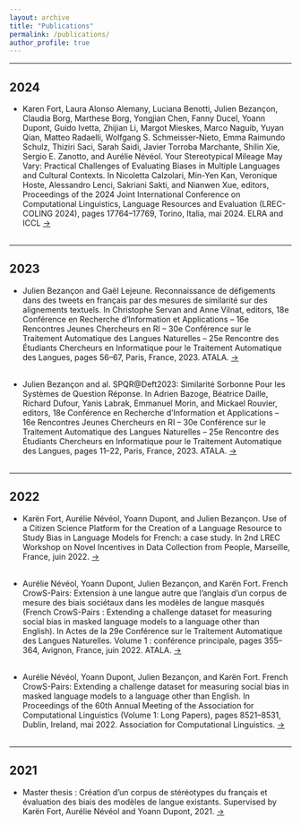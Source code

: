 ```yaml
---
layout: archive
title: "Publications"
permalink: /publications/
author_profile: true
---
```


<!--{% if author.googlescholar %}
  You can also find my articles on <u><a href="{{author.googlescholar}}">my Google Scholar profile</a>.</u>
{% endif %}

{% include base_path %}

{% for post in site.publications reversed %}
  {% include archive-single.html %}
{% endfor %}-->

---

## 2024

* Karen Fort, Laura Alonso Alemany, Luciana Benotti, Julien Bezançon, Claudia Borg, Marthese Borg, Yongjian Chen, Fanny Ducel, Yoann Dupont, Guido Ivetta, Zhijian Li, Margot Mieskes, Marco Naguib, Yuyan Qian, Matteo Radaelli, Wolfgang S. Schmeisser-Nieto, Emma Raimundo Schulz, Thiziri Saci, Sarah Saidi, Javier Torroba Marchante, Shilin Xie, Sergio E. Zanotto, and Aurélie Névéol. Your Stereotypical Mileage May Vary: Practical Challenges of Evaluating Biases in Multiple Languages and Cultural Contexts. In Nicoletta Calzolari, Min-Yen Kan, Veronique Hoste, Alessandro Lenci, Sakriani Sakti, and Nianwen Xue, editors, Proceedings of the 2024 Joint International Conference on Computational Linguistics, Language Resources and Evaluation (LREC-COLING 2024), pages 17764–17769, Torino, Italia, mai 2024. ELRA and ICCL <a target="_blank" href="https://aclanthology.org/2024.lrec-main.1545/"> → </a> <br> <br>

---

## 2023

* Julien Bezançon and Gaël Lejeune. Reconnaissance de défigements dans des tweets en français par des mesures de similarité sur des alignements textuels. In Christophe Servan and Anne Vilnat, editors, 18e Conférence en Recherche d’Information et Applications – 16e Rencontres Jeunes Chercheurs en RI – 30e Conférence sur le Traitement Automatique des Langues Naturelles – 25e Rencontre des Étudiants Chercheurs en Informatique pour le Traitement Automatique des Langues, pages 56–67, Paris, France, 2023. ATALA. <a target="_blank" href="https://hal.science/hal-04130174/"> → </a> <br> <br>

* Julien Bezançon and al. SPQR@Deft2023: Similarité Sorbonne Pour les Systèmes de Question Réponse. In Adrien Bazoge, Béatrice Daille, Richard Dufour, Yanis Labrak, Emmanuel Morin, and Mickael Rouvier, editors, 18e Conférence en Recherche d’Information et Applications – 16e Rencontres Jeunes Chercheurs en RI – 30e Conférence sur le Traitement Automatique des Langues Naturelles – 25e Rencontre des Étudiants Chercheurs en Informatique pour le Traitement Automatique des Langues, pages 11–22, Paris, France, 2023. ATALA. <a target="_blank" href="https://hal.science/hal-04131579/"> → </a> <br> <br>

---

## 2022

* Karën Fort, Aurélie Névéol, Yoann Dupont, and Julien Bezançon. Use of a Citizen Science Platform for the Creation of a Language Resource to Study Bias in Language Models for French: a case study. In 2nd LREC Workshop on Novel Incentives in Data Collection from People, Marseille, France, juin 2022. <a target="_blank" href="https://inria.hal.science/hal-03693686/"> → </a> <br> <br>

* Aurélie Névéol, Yoann Dupont, Julien Bezançon, and Karën Fort. French CrowS-Pairs: Extension à une langue autre que l’anglais d’un corpus de mesure des biais sociétaux dans les modèles de langue masqués (French CrowS-Pairs : Extending a challenge dataset for measuring social bias in masked language models to a language other than English). In Actes de la 29e Conférence sur le Traitement Automatique des Langues Naturelles. Volume 1 : conférence principale, pages 355–364, Avignon, France, juin 2022. ATALA. <a target="_blank" href="https://aclanthology.org/2022.jeptalnrecital-taln.35/"> → </a> <br> <br>

* Aurélie Névéol, Yoann Dupont, Julien Bezançon, and Karën Fort. French CrowS-Pairs: Extending a challenge dataset for measuring social bias in masked language models to a language other than English. In Proceedings of the 60th Annual Meeting of the Association for Computational Linguistics (Volume 1: Long Papers), pages 8521–8531, Dublin, Ireland, mai 2022. Association for Computational Linguistics. <a target="_blank" href="https://aclanthology.org/2022.acl-long.583/"> → </a> <br> <br>

---

## 2021

* Master thesis : Création d’un corpus de stéréotypes du français et évaluation des biais des modèles de langue existants. Supervised by Karën Fort, Aurélie Névéol and Yoann Dupont, 2021. <a target="_blank" href="{{ site.url }}{{ site.baseurl }}/files/master_thesis.pdf"> → </a> <br> <br>